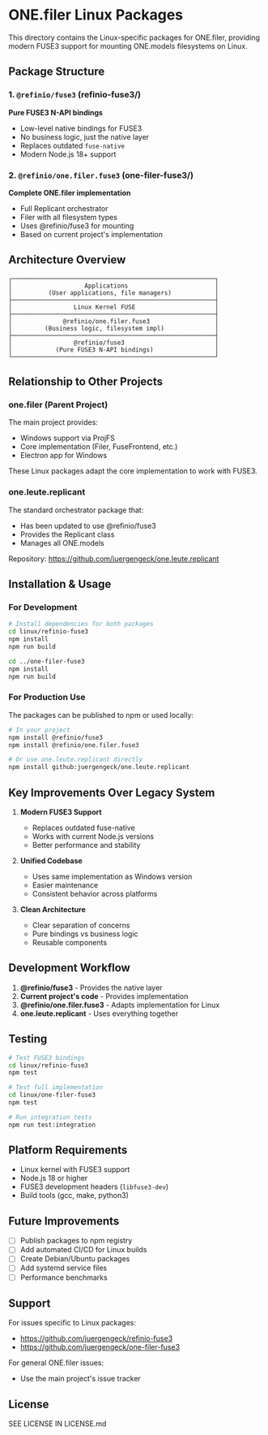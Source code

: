 # ONE.filer Linux Packages

This directory contains the Linux-specific packages for ONE.filer, providing modern FUSE3 support for mounting ONE.models filesystems on Linux.

## Package Structure

### 1. `@refinio/fuse3` (refinio-fuse3/)
**Pure FUSE3 N-API bindings**
- Low-level native bindings for FUSE3
- No business logic, just the native layer
- Replaces outdated `fuse-native`
- Modern Node.js 18+ support

### 2. `@refinio/one.filer.fuse3` (one-filer-fuse3/)
**Complete ONE.filer implementation**
- Full Replicant orchestrator
- Filer with all filesystem types
- Uses @refinio/fuse3 for mounting
- Based on current project's implementation

## Architecture Overview

```
┌────────────────────────────────────────────────────────┐
│                    Applications                        │
│          (User applications, file managers)            │
├────────────────────────────────────────────────────────┤
│                 Linux Kernel FUSE                      │
├────────────────────────────────────────────────────────┤
│              @refinio/one.filer.fuse3                  │
│         (Business logic, filesystem impl)              │
├────────────────────────────────────────────────────────┤
│                 @refinio/fuse3                         │
│            (Pure FUSE3 N-API bindings)                 │
└────────────────────────────────────────────────────────┘
```

## Relationship to Other Projects

### one.filer (Parent Project)
The main project provides:
- Windows support via ProjFS
- Core implementation (Filer, FuseFrontend, etc.)
- Electron app for Windows

These Linux packages adapt the core implementation to work with FUSE3.

### one.leute.replicant
The standard orchestrator package that:
- Has been updated to use @refinio/fuse3
- Provides the Replicant class
- Manages all ONE.models

Repository: https://github.com/juergengeck/one.leute.replicant

## Installation & Usage

### For Development

```bash
# Install dependencies for both packages
cd linux/refinio-fuse3
npm install
npm run build

cd ../one-filer-fuse3
npm install
npm run build
```

### For Production Use

The packages can be published to npm or used locally:

```bash
# In your project
npm install @refinio/fuse3
npm install @refinio/one.filer.fuse3

# Or use one.leute.replicant directly
npm install github:juergengeck/one.leute.replicant
```

## Key Improvements Over Legacy System

1. **Modern FUSE3 Support**
   - Replaces outdated fuse-native
   - Works with current Node.js versions
   - Better performance and stability

2. **Unified Codebase**
   - Uses same implementation as Windows version
   - Easier maintenance
   - Consistent behavior across platforms

3. **Clean Architecture**
   - Clear separation of concerns
   - Pure bindings vs business logic
   - Reusable components

## Development Workflow

1. **@refinio/fuse3** - Provides the native layer
2. **Current project's code** - Provides implementation
3. **@refinio/one.filer.fuse3** - Adapts implementation for Linux
4. **one.leute.replicant** - Uses everything together

## Testing

```bash
# Test FUSE3 bindings
cd linux/refinio-fuse3
npm test

# Test full implementation
cd linux/one-filer-fuse3
npm test

# Run integration tests
npm run test:integration
```

## Platform Requirements

- Linux kernel with FUSE3 support
- Node.js 18 or higher
- FUSE3 development headers (`libfuse3-dev`)
- Build tools (gcc, make, python3)

## Future Improvements

- [ ] Publish packages to npm registry
- [ ] Add automated CI/CD for Linux builds
- [ ] Create Debian/Ubuntu packages
- [ ] Add systemd service files
- [ ] Performance benchmarks

## Support

For issues specific to Linux packages:
- https://github.com/juergengeck/refinio-fuse3
- https://github.com/juergengeck/one-filer-fuse3

For general ONE.filer issues:
- Use the main project's issue tracker

## License

SEE LICENSE IN LICENSE.md